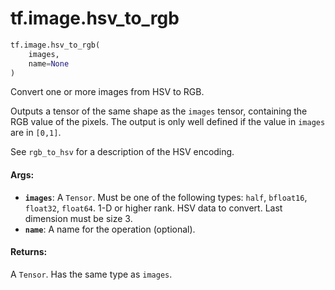 <div itemscope itemtype="http://developers.google.com/ReferenceObject">
<meta itemprop="name" content="tf.image.hsv_to_rgb" />
<meta itemprop="path" content="Stable" />
</div>

# tf.image.hsv_to_rgb

``` python
tf.image.hsv_to_rgb(
    images,
    name=None
)
```

Convert one or more images from HSV to RGB.

Outputs a tensor of the same shape as the `images` tensor, containing the RGB
value of the pixels. The output is only well defined if the value in `images`
are in `[0,1]`.

See `rgb_to_hsv` for a description of the HSV encoding.

#### Args:

* <b>`images`</b>: A `Tensor`. Must be one of the following types: `half`, `bfloat16`, `float32`, `float64`.
    1-D or higher rank. HSV data to convert. Last dimension must be size 3.
* <b>`name`</b>: A name for the operation (optional).


#### Returns:

A `Tensor`. Has the same type as `images`.